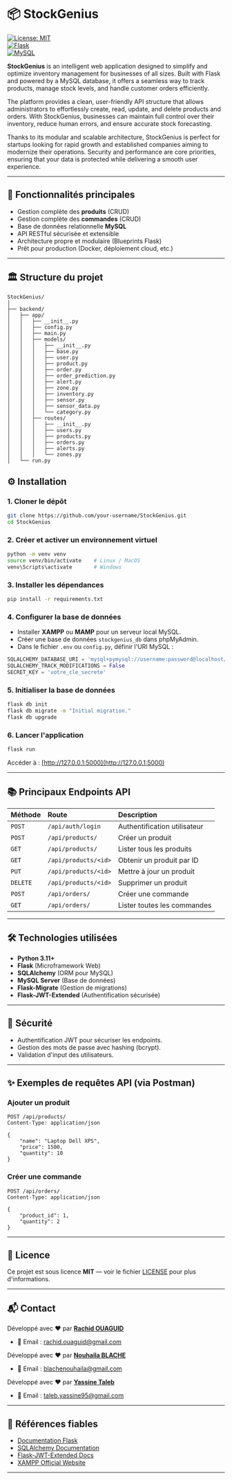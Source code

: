 # 📦 StockGenius

[![License: MIT](https://img.shields.io/badge/License-MIT-green.svg)](LICENSE)  
[![Flask](https://img.shields.io/badge/Flask-2.3-blue)](https://flask.palletsprojects.com/)  
[![MySQL](https://img.shields.io/badge/MySQL-8.0-blue)](https://www.mysql.com/)  

**StockGenius**  is an intelligent web application designed to simplify and optimize inventory management for businesses of all sizes. Built with Flask and powered by a MySQL database, it offers a seamless way to track products, manage stock levels, and handle customer orders efficiently.

The platform provides a clean, user-friendly API structure that allows administrators to effortlessly create, read, update, and delete products and orders. With StockGenius, businesses can maintain full control over their inventory, reduce human errors, and ensure accurate stock forecasting.

Thanks to its modular and scalable architecture, StockGenius is perfect for startups looking for rapid growth and established companies aiming to modernize their operations. Security and performance are core priorities, ensuring that your data is protected while delivering a smooth user experience.

---

## 🚀 Fonctionnalités principales

- Gestion complète des **produits** (CRUD)
- Gestion complète des **commandes** (CRUD)
- Base de données relationnelle **MySQL**
- API RESTful sécurisée et extensible
- Architecture propre et modulaire (Blueprints Flask)
- Prêt pour production (Docker, déploiement cloud, etc.)

---

## 🏛️ Structure du projet

```
StockGenius/
│
├── backend/
│   ├── app/
│   │   ├── __init__.py
│   │   ├── config.py
│   │   ├── main.py
│   │   ├── models/
│   │   │   ├── __init__.py
│   │   │   ├── base.py
│   │   │   ├── user.py
│   │   │   ├── product.py
│   │   │   ├── order.py
│   │   │   ├── order_prediction.py
│   │   │   ├── alert.py
│   │   │   ├── zone.py
│   │   │   ├── inventory.py
│   │   │   ├── sensor.py
│   │   │   ├── sensor_data.py
│   │   │   └── category.py
│   │   ├── routes/
│   │   │   ├── __init__.py
│   │   │   ├── users.py
│   │   │   ├── products.py
│   │   │   ├── orders.py
│   │   │   ├── alerts.py
│   │   │   └── zones.py
│   └── run.py
```


## ⚙️ Installation

### 1. Cloner le dépôt
```bash
git clone https://github.com/your-username/StockGenius.git
cd StockGenius
```

### 2. Créer et activer un environnement virtuel
```bash
python -m venv venv
source venv/bin/activate    # Linux / MacOS
venv\Scripts\activate       # Windows
```

### 3. Installer les dépendances
```bash
pip install -r requirements.txt
```

### 4. Configurer la base de données
- Installer **XAMPP** ou **MAMP** pour un serveur local MySQL.
- Créer une base de données `stockgenius_db` dans phpMyAdmin.
- Dans le fichier `.env` ou `config.py`, définir l'URI MySQL :

```python
SQLALCHEMY_DATABASE_URI = 'mysql+pymysql://username:password@localhost/stockgenius_db'
SQLALCHEMY_TRACK_MODIFICATIONS = False
SECRET_KEY = 'votre_cle_secrete'
```

### 5. Initialiser la base de données
```bash
flask db init
flask db migrate -m "Initial migration."
flask db upgrade
```

### 6. Lancer l'application
```bash
flask run
```

Accéder à : [http://127.0.0.1:5000](http://127.0.0.1:5000)

---

## 📚 Principaux Endpoints API

| Méthode | Route | Description |
|:---|:---|:---|
| `POST` | `/api/auth/login` | Authentification utilisateur |
| `POST` | `/api/products/` | Créer un produit |
| `GET` | `/api/products/` | Lister tous les produits |
| `GET` | `/api/products/<id>` | Obtenir un produit par ID |
| `PUT` | `/api/products/<id>` | Mettre à jour un produit |
| `DELETE` | `/api/products/<id>` | Supprimer un produit |
| `POST` | `/api/orders/` | Créer une commande |
| `GET` | `/api/orders/` | Lister toutes les commandes |

---

## 🛠️ Technologies utilisées

- **Python 3.11+**
- **Flask** (Microframework Web)
- **SQLAlchemy** (ORM pour MySQL)
- **MySQL Server** (Base de données)
- **Flask-Migrate** (Gestion de migrations)
- **Flask-JWT-Extended** (Authentification sécurisée)

---

## 🔐 Sécurité

- Authentification JWT pour sécuriser les endpoints.
- Gestion des mots de passe avec hashing (bcrypt).
- Validation d'input des utilisateurs.

---

## ✨ Exemples de requêtes API (via Postman)

### Ajouter un produit
```http
POST /api/products/
Content-Type: application/json

{
    "name": "Laptop Dell XPS",
    "price": 1500,
    "quantity": 10
}
```

### Créer une commande
```http
POST /api/orders/
Content-Type: application/json

{
    "product_id": 1,
    "quantity": 2
}
```

---

## 📜 Licence

Ce projet est sous licence **MIT** — voir le fichier [LICENSE](LICENSE) pour plus d'informations.

---

## 📬 Contact

Développé avec ❤️ par **[Rachid OUAGUID](https://github.com/CleverRachid)**

- 📧 Email : rachid.ouaguid@gmail.com


Développé avec ❤️ par **[Nouhaila BLACHE](https://github.com/nouhaila2001204)**

- 📧 Email : blachenouhaila@gmail.com

Développé avec ❤️ par **[Yassine Taleb](https://github.com/devproggithub)**

- 📧 Email : taleb.yassine95@gmail.com

---

## 📖 Références fiables

- [Documentation Flask](https://flask.palletsprojects.com/)
- [SQLAlchemy Documentation](https://docs.sqlalchemy.org/en/20/)
- [Flask-JWT-Extended Docs](https://flask-jwt-extended.readthedocs.io/en/stable/)
- [XAMPP Official Website](https://www.apachefriends.org/index.html)

---

